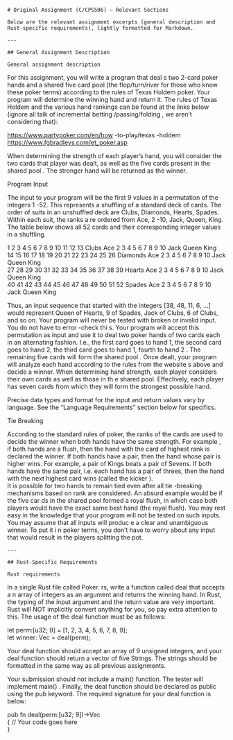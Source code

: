     # Original Assignment (C/CPS506) — Relevant Sections

    Below are the relevant assignment excerpts (general description and Rust-specific requirements), lightly formatted for Markdown.

    ---

    ## General Assignment Description

    General assignment description  

For this assignment, you will write a program that deal s two 2-card  poker hands  and a shared 
five card  pool (the flop/turn/river for those who know these poker terms)  according to the 
rules of Texas Holdem poker.  Your program will determine the winning hand and  return it. 
The rules of Texas Holdem and the various hand rankings  can be found at the links below 
(ignore all talk of incremental betting /passing/folding , we aren’t considering that):  

https://www.partypoker.com/en/how -to-play/texas -holdem  
https://www.fgbradleys.com/et_poker.asp  

When determining the strength of each player’s hand, you will consider the two cards that 
player was dealt, as well as the five cards present in the shared pool . The stronger hand will 
be returned as the  winner.  

Program Input  

The input to your program will be  the first 9 values  in a permutation of the integers 1 -52. 
This represents a shuffling of a standard deck of cards. The order of suits in an unshuffled 
deck are Clubs, Diamonds, Hearts, Spades. Within each suit, the ranks a re ordered from 
Ace, 2 -10, Jack, Queen, King. The table below shows all 52 cards and their corresponding 
integer values in a shuffling.  



 1 2 3 4 5 6 7 8 9 10 11 12 13 
Clubs  Ace 2 3 4 5 6 7 8 9 10 Jack Queen  King  
 14 15 16 17 18 19 20 21 22 23 24 25 26 
Diamonds  Ace 2 3 4 5 6 7 8 9 10 Jack Queen  King  
 27 28 29 30 31 32 33 34 35 36 37 38 39 
Hearts  Ace 2 3 4 5 6 7 8 9 10 Jack Queen  King  
 40 41 42 43 44 45 46 47 48 49 50 51 52 
Spades  Ace 2 3 4 5 6 7 8 9 10 Jack Queen  King  

Thus, an input sequence  that started with the integers [38, 48, 11, 6, …] would represent 
Queen of Hearts, 9 of Spades, Jack of Clubs, 6 of Clubs, and so on.  Your program will never 
be tested with broken or invalid input. You do not have to error -check thi s. 
Your program will accept this permutation as input and use it to deal two poker hands of two 
cards each in an alternating fashion. I.e., the first card goes to hand 1, the second card goes 
to hand 2, the third card goes to hand 1, fourth to hand 2 . The remaining five cards will form 
the shared pool . Once dealt, your program will analyze each hand according to the rules from 
the website s above and decide a winner.  When determining hand strength, each player 
considers their own cards as well as those in th e shared pool. Effectively, each player has 
seven  cards from which they will form the strongest possible hand.  

Precise data types and format for the input and return values vary by language. See the 
“Language Requirements” section below for specifics.  

Tie Breaking  

According to the standard rules of poker, the ranks of the cards are  used to decide the 
winner when both hands have the same strength. For example , if both hands are a flush, 
then the hand with the card of highest rank is declared the winner. If both hands have a 
pair, then the hand whose pair is higher wins. For example, a pair of Kings beats a pair of 
Sevens. If both hands have the same pair, i.e.  each hand has a pair of threes, then the hand 
with the next highest card wins  (called the kicker ).  
It is possible for two hands to remain tied even after all tie -breaking mechanisms based on 
rank are considered. An absurd example would be if the five car ds in the shared pool 
formed a royal flush, in which case both players would have the exact same best hand (the 
royal flush). You may rest easy in the knowledge that your program will not be tested on 
such inputs.  You may assume that all inputs will produc e a clear and unambiguous winner. 
To put it i n poker terms, you don’t have to worry about any input that would result in the 
players splitting the pot.

    ---

    ## Rust-Specific Requirements

    Rust requirements  

In a single Rust  file called Poker. rs, write a  function called deal  that accepts a n array  of 
integers as an argument and returns the winning hand.  In Rust, the typing of the input 
argument and the return value are very important. Rust will NOT  implicitly convert anything 
for you, so pay extra attention to this.  The usage of the deal function  must be as follows:  

let perm:[u32; 9] = [1, 2, 3, 4, 5, 6, 7, 8, 9];  
let winner: Vec<String>  = deal(perm);  

Your deal function should accept an array of 9 unsigned integers, and your deal function 
should return a vector  of five Strings. The strings should be formatted in the same way as all 
previous assignments.  

Your submission should not include a main()  function. The tester will implement main() . 
Finally, the deal function should be declared as public using the pub keyword. The required 
signature for your deal function is below:  

pub fn deal(perm:[u32; 9])->Vec<String>   
{ 
 // Your code goes here  
}

